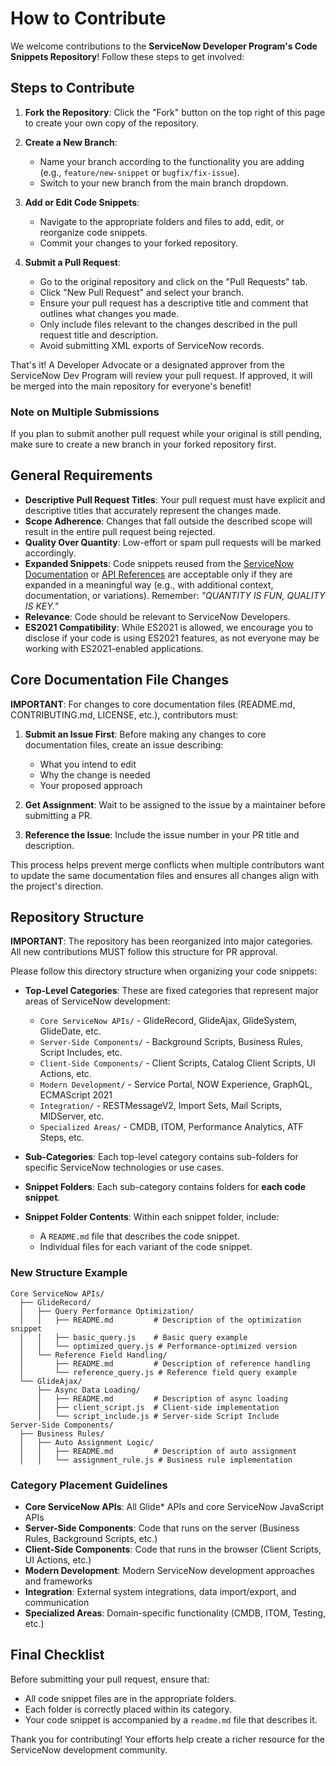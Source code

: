 # How to Contribute

We welcome contributions to the **ServiceNow Developer Program's Code Snippets Repository**! Follow these steps to get involved:

## Steps to Contribute

1. **Fork the Repository**: Click the "Fork" button on the top right of this page to create your own copy of the repository.

2. **Create a New Branch**: 
   - Name your branch according to the functionality you are adding (e.g., `feature/new-snippet` or `bugfix/fix-issue`).
   - Switch to your new branch from the main branch dropdown.

3. **Add or Edit Code Snippets**:
   - Navigate to the appropriate folders and files to add, edit, or reorganize code snippets.
   - Commit your changes to your forked repository.

4. **Submit a Pull Request**:
   - Go to the original repository and click on the "Pull Requests" tab.
   - Click "New Pull Request" and select your branch.
   - Ensure your pull request has a descriptive title and comment that outlines what changes you made.
   - Only include files relevant to the changes described in the pull request title and description.
   - Avoid submitting XML exports of ServiceNow records.

That's it! A Developer Advocate or a designated approver from the ServiceNow Dev Program will review your pull request. If approved, it will be merged into the main repository for everyone's benefit!

### Note on Multiple Submissions
If you plan to submit another pull request while your original is still pending, make sure to create a new branch in your forked repository first.

## General Requirements

- **Descriptive Pull Request Titles**: Your pull request must have explicit and descriptive titles that accurately represent the changes made.
- **Scope Adherence**: Changes that fall outside the described scope will result in the entire pull request being rejected.
- **Quality Over Quantity**: Low-effort or spam pull requests will be marked accordingly.
- **Expanded Snippets**: Code snippets reused from the [ServiceNow Documentation](https://docs.servicenow.com/) or [API References](https://developer.servicenow.com/dev.do#!/reference/) are acceptable only if they are expanded in a meaningful way (e.g., with additional context, documentation, or variations). Remember: *"QUANTITY IS FUN, QUALITY IS KEY."*
- **Relevance**: Code should be relevant to ServiceNow Developers.
- **ES2021 Compatibility**: While ES2021 is allowed, we encourage you to disclose if your code is using ES2021 features, as not everyone may be working with ES2021-enabled applications.

## Core Documentation File Changes

**IMPORTANT**: For changes to core documentation files (README.md, CONTRIBUTING.md, LICENSE, etc.), contributors must:

1. **Submit an Issue First**: Before making any changes to core documentation files, create an issue describing:
   - What you intend to edit
   - Why the change is needed
   - Your proposed approach

2. **Get Assignment**: Wait to be assigned to the issue by a maintainer before submitting a PR.

3. **Reference the Issue**: Include the issue number in your PR title and description.

This process helps prevent merge conflicts when multiple contributors want to update the same documentation files and ensures all changes align with the project's direction.

## Repository Structure

**IMPORTANT**: The repository has been reorganized into major categories. All new contributions MUST follow this structure for PR approval.

Please follow this directory structure when organizing your code snippets:

- **Top-Level Categories**: These are fixed categories that represent major areas of ServiceNow development:
  - `Core ServiceNow APIs/` - GlideRecord, GlideAjax, GlideSystem, GlideDate, etc.
  - `Server-Side Components/` - Background Scripts, Business Rules, Script Includes, etc.
  - `Client-Side Components/` - Client Scripts, Catalog Client Scripts, UI Actions, etc.
  - `Modern Development/` - Service Portal, NOW Experience, GraphQL, ECMAScript 2021
  - `Integration/` - RESTMessageV2, Import Sets, Mail Scripts, MIDServer, etc.
  - `Specialized Areas/` - CMDB, ITOM, Performance Analytics, ATF Steps, etc.

- **Sub-Categories**: Each top-level category contains sub-folders for specific ServiceNow technologies or use cases.
- **Snippet Folders**: Each sub-category contains folders for **each code snippet**.
- **Snippet Folder Contents**: Within each snippet folder, include:
  - A `README.md` file that describes the code snippet.
  - Individual files for each variant of the code snippet.

### New Structure Example

```
Core ServiceNow APIs/
  ├── GlideRecord/
  │   ├── Query Performance Optimization/
  │   │   ├── README.md         # Description of the optimization snippet
  │   │   ├── basic_query.js    # Basic query example
  │   │   └── optimized_query.js # Performance-optimized version
  │   └── Reference Field Handling/
  │       ├── README.md         # Description of reference handling
  │       └── reference_query.js # Reference field query example
  └── GlideAjax/
      ├── Async Data Loading/
      │   ├── README.md         # Description of async loading
      │   ├── client_script.js  # Client-side implementation
      │   └── script_include.js # Server-side Script Include
Server-Side Components/
  ├── Business Rules/
  │   ├── Auto Assignment Logic/
  │   │   ├── README.md         # Description of auto assignment
  │   │   └── assignment_rule.js # Business rule implementation
```

### Category Placement Guidelines

- **Core ServiceNow APIs**: All Glide* APIs and core ServiceNow JavaScript APIs
- **Server-Side Components**: Code that runs on the server (Business Rules, Background Scripts, etc.)
- **Client-Side Components**: Code that runs in the browser (Client Scripts, UI Actions, etc.)
- **Modern Development**: Modern ServiceNow development approaches and frameworks
- **Integration**: External system integrations, data import/export, and communication
- **Specialized Areas**: Domain-specific functionality (CMDB, ITOM, Testing, etc.)

## Final Checklist

Before submitting your pull request, ensure that:
- All code snippet files are in the appropriate folders.
- Each folder is correctly placed within its category.
- Your code snippet is accompanied by a `readme.md` file that describes it.

Thank you for contributing! Your efforts help create a richer resource for the ServiceNow development community.
